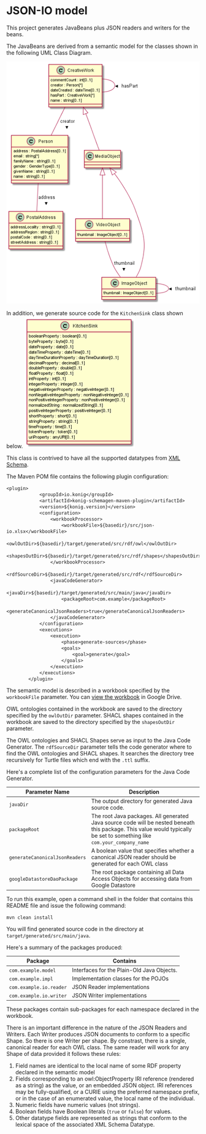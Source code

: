 # JSON-IO model

This project generates JavaBeans plus JSON readers and
writers for the beans.

The JavaBeans are derived from a semantic model for the classes shown in the following
UML Class Diagram.

![Class Diagram](images/classDiagram.png)

In addition, we generate source code for the  `KitchenSink` class shown below.
![KitchenSink Class Diagram](images/KitchenSink.png)  

This
class is contrived to have all the supported datatypes from [XML Schema](https://www.w3.org/TR/xmlschema-2/#built-in-datatypes).

The Maven POM file contains the following plugin configuration:

```
<plugin>
	  		<groupId>io.konig</groupId>
	  		<artifactId>konig-schemagen-maven-plugin</artifactId>
	  		<version>${konig.version}</version>
	  		<configuration>
	  			<workbookProcessor>
		  			<workbookFile>${basedir}/src/json-io.xlsx</workbookFile>
		  			<owlOutDir>${basedir}/target/generated/src/rdf/owl</owlOutDir>
		  			<shapesOutDir>${basedir}/target/generated/src/rdf/shapes</shapesOutDir>
	  			</workbookProcessor>
	  			<rdfSourceDir>${basedir}/target/generated/src/rdf</rdfSourceDir>
	  			<javaCodeGenerator>
	  				<javaDir>${basedir}/target/generated/src/main/java</javaDir>
		  			<packageRoot>com.example</packageRoot>
		  			<generateCanonicalJsonReaders>true</generateCanonicalJsonReaders>
	  			</javaCodeGenerator>
	  		</configuration>
	  		<executions>
	  			<execution>
		  			<phase>generate-sources</phase>
		  			<goals>
		  				<goal>generate</goal>
		  			</goals>
	  			</execution>
	  		</executions>
  		</plugin>
```      

The semantic model is described in a workbook specified by the `workbookFile`
parameter.  You can [view the workbook](https://docs.google.com/spreadsheets/d/1kZm6_pKPVB1wA5lVfYK8oT-TJBNhRAlHFoyDZ3IXOx0/edit?usp=sharing) in Google Drive.

OWL ontologies contained in the workbook are saved to the directory
specified by the `owlOutDir` parameter.  SHACL shapes contained in the workbook
are saved to the directory specified by the `shapesOutDir` parameter.

The OWL ontologies and SHACL Shapes serve as input to the Java Code Generator.
The `rdfSourceDir` parameter tells the code generator where to find the OWL ontologies
and SHACL shapes.  It searches the directory tree recursively for Turtle files
which end with the `.ttl` suffix.

Here's a complete list of the configuration parameters for the Java Code Generator.

| Parameter Name | Description                                                 |
|----------------|-------------------------------------------------------------|
| `javaDir`        | The output directory for generated Java source code.        |
| `packageRoot`    | The root Java packages.  All generated Java source code will be nested beneath this package.  This value would typically be set to something like `com.your_company_name` |
| `generateCanonicalJsonReaders` | A boolean value that specifies whether a canonical JSON reader should be generated for each OWL class |
| `googleDatastoreDaoPackage` | The root package containing all Data Access Objects for accessing data from Google Datastore |

To run this example, open a command shell in the folder that contains this README file
and issue the following command:

```
mvn clean install
```

You will find generated source code in the directory at `target/generated/src/main/java`.

Here's a summary of the packages produced:

| Package                 |  Contains                                          |
|-------------------------|----------------------------------------------------|
| `com.example.model`     | Interfaces for the Plain-Old Java Objects.         |
| `com.example.impl`      | Implementation classes for the POJOs               |
| `com.example.io.reader` | JSON Reader implementations                        |
| `com.example.io.writer` | JSON Writer implementations                        |

These packages contain sub-packages for each namespace declared in the workbook.

There is an important difference in the nature of the JSON Readers and Writers.
Each Writer produces JSON documents to conform to a specific Shape.  So there is
one Writer per shape.  By constrast, there is a single, canonical reader for each
OWL class. The same reader will work for any Shape of data provided it follows
these rules:

1. Field names are identical to the local name of some RDF property declared in the semantic model
2. Fields corresponding to an owl:ObjectProperty  IRI reference (rendered as a string) as the value, or an embedded JSON object.  IRI references may be fully-qualified, or a CURIE using the preferred namespace prefix, or in the case of an enumerated value, the local name of the individual.
3. Numeric fields have numeric values (not strings).
4. Boolean fields have Boolean literals (`true` or `false`) for values.
5. Other datatype fields are represented as strings that conform to the lexical space of the associated XML Schema Datatype.

